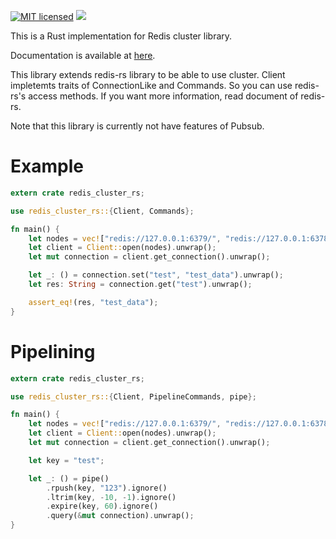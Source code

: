 [![MIT licensed](https://img.shields.io/badge/license-MIT-blue.svg)](./LICENSE) [![](http://meritbadge.herokuapp.com/redis_cluster_rs)](https://crates.io/crates/redis_cluster_rs)

This is a Rust implementation for Redis cluster library.

Documentation is available at [here](https://docs.rs/redis_cluster_rs/0.1.8/redis_cluster_rs/).

This library extends redis-rs library to be able to use cluster.
Client impletemts traits of ConnectionLike and Commands.
So you can use redis-rs's access methods.
If you want more information, read document of redis-rs.

Note that this library is currently not have features of Pubsub.

# Example

```rust
extern crate redis_cluster_rs;

use redis_cluster_rs::{Client, Commands};

fn main() {
    let nodes = vec!["redis://127.0.0.1:6379/", "redis://127.0.0.1:6378/", "redis://127.0.0.1:6377/"];
    let client = Client::open(nodes).unwrap();
    let mut connection = client.get_connection().unwrap();

    let _: () = connection.set("test", "test_data").unwrap();
    let res: String = connection.get("test").unwrap();

    assert_eq!(res, "test_data");
}
```

# Pipelining

```rust
extern crate redis_cluster_rs;

use redis_cluster_rs::{Client, PipelineCommands, pipe};

fn main() {
    let nodes = vec!["redis://127.0.0.1:6379/", "redis://127.0.0.1:6378/", "redis://127.0.0.1:6377/"];
    let client = Client::open(nodes).unwrap();
    let mut connection = client.get_connection().unwrap();

    let key = "test";

    let _: () = pipe()
        .rpush(key, "123").ignore()
        .ltrim(key, -10, -1).ignore()
        .expire(key, 60).ignore()
        .query(&mut connection).unwrap();
}
```
